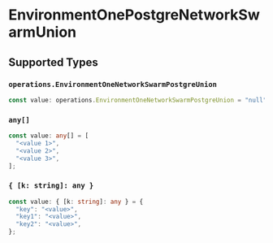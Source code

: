 # EnvironmentOnePostgreNetworkSwarmUnion


## Supported Types

### `operations.EnvironmentOneNetworkSwarmPostgreUnion`

```typescript
const value: operations.EnvironmentOneNetworkSwarmPostgreUnion = "null";
```

### `any[]`

```typescript
const value: any[] = [
  "<value 1>",
  "<value 2>",
  "<value 3>",
];
```

### `{ [k: string]: any }`

```typescript
const value: { [k: string]: any } = {
  "key": "<value>",
  "key1": "<value>",
  "key2": "<value>",
};
```

